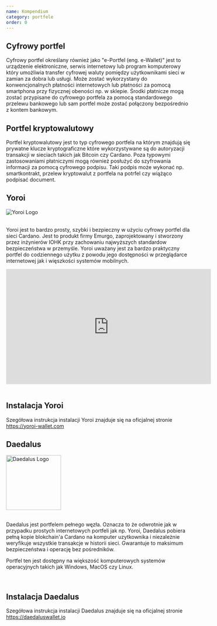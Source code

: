 ```yaml
---
name: Kompendium
category: portfele
order: 0
---
```


## Cyfrowy portfel

Cyfrowy portfel określany również jako "e-Portfel (eng. e-Wallet)" jest to urządzenie elektroniczne, serwis internetowy lub program komputerowy który umożliwia transfer cyfrowej waluty pomiędzy użytkownikami sieci w zamian za dobra lub usługi. Może zostać wykorzystany do konwencjonalnych płatności internetowych lub płatności za pomocą smartphona przy fizycznej obeności np. w sklepie. Środki płatnicze mogą zostać przypisane do cyfrowego portfela za pomocą standardowego przelewu bankowego lub sam portfel może zostać połączony bezpośrednio z kontem bankowym.

## Portfel kryptowalutowy

Portfel kryptowalutowy jest to typ cyfrowego portfela na którym znajdują się prywatne klucze kryptograficzne które wykorzystywane są do autoryzacji transakcji w sieciach takich jak Bitcoin czy Cardano. Poza typowymi zastosowaniami płatniczymi mogą również posłużyć do szyfrowania informacji za pomocą cyfrowego podpisu. Taki podpis może wykonać np. smartkontrakt, przelew kryptowalut z portfela na potrfel czy wiążąco podpisać document.


<div class="pb-14"></div>

## Yoroi

<div class="text-center">

<img src="https://firebasestorage.googleapis.com/v0/b/vivid-pools.appspot.com/o/img%2Fyori-logo.png?alt=media&token=840296b7-097d-412e-8655-267f137ccccc" alt="Yoroi Logo" />

</div>

</br>

Yoroi jest to bardzo prosty, szybki i bezpieczny w użyciu cyfrowy portfel dla sieci Cardano. Jest to produkt firmy Emurgo, zaprojektowany i stworzony przez inżynierów IOHK przy zachowaniu najwyższych standardow bezpieczeństwa w przemyśle. Yoroi uważany jest za bardzo praktyczny portfel do codziennego użytku z powodu jego dostępności w przeglądarce internetowej jak i więszkości systemów mobilnych.

<div class="text-center">
<iframe width="560" height="315" src="https://www.youtube.com/embed/DHtEgLMslIQ" title="YouTube video player" frameborder="0" allow="accelerometer; autoplay; clipboard-write; encrypted-media; gyroscope; picture-in-picture" allowfullscreen></iframe>
</div>

</br>

## Instalacja Yoroi

Szegółowa instrukcja instalacji Yoroi znajduje się na oficjalnej stronie https://yoroi-wallet.com

<div class="pb-14"></div>

## Daedalus

<div class="text-center">

<img src="https://firebasestorage.googleapis.com/v0/b/vivid-pools.appspot.com/o/img%2Fdaedalus-logo.svg?alt=media&token=9c85f4df-ec3e-4e87-87f4-e4697c2d5a9c" alt="Daedalus Logo" width="150px" />

</div>

</br>

Daedalus jest portfelem pełnego węzła. Oznacza to że odwrotnie jak w przypadku prostych internetowych portfeli jak np. Yoroi, Daedalus pobiera pełną kopie blokchain'a Cardano na komputer uzytkownika i niezależnie weryfikuje wszystkie transakcje w historii sieci. Gwarantuje to maksimum bezpieczeństwa i operację bez pośredników.

Portfel ten jest dostępny na większość komputerowych systemów operacyjnych takich jak Windows, MacOS czy Linux.

</br>

## Instalacja Daedalus
Szegółowa instrukcja instalacji Daedalus znajduje się na oficjalnej stronie https://daedaluswallet.io
